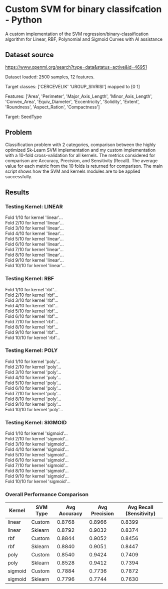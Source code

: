 # Custom SVM for binary classifcation - Python

A custom implementation of the SVM regression/binary-classification algorithm for Linear, RBF, Polynomial and Sigmoid Curves with AI assistance

## Dataset source
https://www.openml.org/search?type=data&status=active&id=46951   

Dataset loaded: 2500 samples, 12 features.   

Target classes: ['CERCEVELIK' 'URGUP_SIVRISI'] mapped to [0 1]    

Features: ['Area', 'Perimeter', 'Major_Axis_Length', 'Minor_Axis_Length', 'Convex_Area', 'Equiv_Diameter', 'Eccentricity', 'Solidity', 'Extent', 'Roundness', 'Aspect_Ration', 'Compactness']    

Target: SeedType   


## Problem
Classification problem with 2 categories, comparison between the highly optimized Sk-Learn SVM implementation and my custom implementation with a 10-fold cross-validation for all kernels. The metrics considered for comparison are Accuracy, Precision, and Sensitivity (Recall). The average value for each metric from the 10 folds is returned for comparison. The main script shows how the SVM and kernels modules are to be applied successfully.


## Results

### Testing Kernel: LINEAR
  Fold 1/10 for kernel 'linear'...    
  Fold 2/10 for kernel 'linear'...   
  Fold 3/10 for kernel 'linear'...    
  Fold 4/10 for kernel 'linear'...    
  Fold 5/10 for kernel 'linear'...    
  Fold 6/10 for kernel 'linear'...    
  Fold 7/10 for kernel 'linear'...    
  Fold 8/10 for kernel 'linear'...    
  Fold 9/10 for kernel 'linear'...    
  Fold 10/10 for kernel 'linear'...     

### Testing Kernel: RBF
  Fold 1/10 for kernel 'rbf'...     
  Fold 2/10 for kernel 'rbf'...    
  Fold 3/10 for kernel 'rbf'...    
  Fold 4/10 for kernel 'rbf'...    
  Fold 5/10 for kernel 'rbf'...    
  Fold 6/10 for kernel 'rbf'...    
  Fold 7/10 for kernel 'rbf'...    
  Fold 8/10 for kernel 'rbf'...    
  Fold 9/10 for kernel 'rbf'...    
  Fold 10/10 for kernel 'rbf'...     

### Testing Kernel: POLY
  Fold 1/10 for kernel 'poly'...     
  Fold 2/10 for kernel 'poly'...     
  Fold 3/10 for kernel 'poly'...     
  Fold 4/10 for kernel 'poly'...      
  Fold 5/10 for kernel 'poly'...     
  Fold 6/10 for kernel 'poly'...    
  Fold 7/10 for kernel 'poly'...    
  Fold 8/10 for kernel 'poly'...     
  Fold 9/10 for kernel 'poly'...    
  Fold 10/10 for kernel 'poly'...     

### Testing Kernel: SIGMOID
  Fold 1/10 for kernel 'sigmoid'...     
  Fold 2/10 for kernel 'sigmoid'...    
  Fold 3/10 for kernel 'sigmoid'...    
  Fold 4/10 for kernel 'sigmoid'...    
  Fold 5/10 for kernel 'sigmoid'...    
  Fold 6/10 for kernel 'sigmoid'...    
  Fold 7/10 for kernel 'sigmoid'...     
  Fold 8/10 for kernel 'sigmoid'...     
  Fold 9/10 for kernel 'sigmoid'...    
  Fold 10/10 for kernel 'sigmoid'...     

### Overall Performance Comparison    
| Kernel  | SVM Type | Avg Accuracy | Avg Precision | Avg Recall (Sensitivity) |
|---------|----------|---------------|----------------|---------------------------|
| linear  | Custom   | 0.8768        | 0.8966         | 0.8399                    |
| linear  | Sklearn  | 0.8792        | 0.9032         | 0.8374                    |
| rbf     | Custom   | 0.8844        | 0.9052         | 0.8456                    |
| rbf     | Sklearn  | 0.8840        | 0.9051         | 0.8447                    |
| poly    | Custom   | 0.8540        | 0.9424         | 0.7409                    |
| poly    | Sklearn  | 0.8528        | 0.9412         | 0.7394                    |
| sigmoid | Custom   | 0.7884        | 0.7736         | 0.7872                    |
| sigmoid | Sklearn  | 0.7796        | 0.7744         | 0.7630                    |

